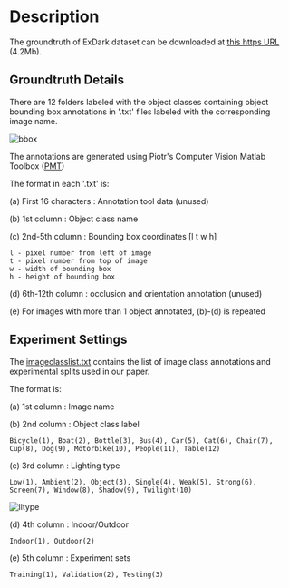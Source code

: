 # Description 

The groundtruth of ExDark dataset can be downloaded at [this https URL](https://web.fsktm.um.edu.my/~cschan/dataset/CVIU/ExDark_Annno.zip) (4.2Mb).

## Groundtruth Details

There are 12 folders labeled with the object classes containing object bounding box annotations in '.txt' files labeled with the corresponding image name. 

![bbox](annotations.png)

The annotations are generated using Piotr's Computer Vision Matlab Toolbox ([PMT](https://pdollar.github.io/toolbox/))

The format in each '.txt' is:

(a) First 16 characters : Annotation tool data (unused)

(b) 1st column : Object class name

(c) 2nd-5th column : Bounding box coordinates [l t w h]
    
    l - pixel number from left of image
    t - pixel number from top of image
    w - width of bounding box
    h - height of bounding box

(d) 6th-12th column : occlusion and orientation annotation (unused)

(e) For images with more than 1 object annotated, (b)-(d) is repeated


## Experiment Settings

The [imageclasslist.txt](https://github.com/cs-chan/Exclusively-Dark-Image-Dataset/blob/master/Groundtruth/imageclasslist.txt) contains the list of image class annotations and experimental splits used in our paper.

The format is:

(a) 1st column : Image name

(b) 2nd column : Object class label 

    Bicycle(1), Boat(2), Bottle(3), Bus(4), Car(5), Cat(6), Chair(7), Cup(8), Dog(9), Motorbike(10), People(11), Table(12)

(c) 3rd column : Lighting type 

    Low(1), Ambient(2), Object(3), Single(4), Weak(5), Strong(6), Screen(7), Window(8), Shadow(9), Twilight(10)
    
![lltype](exdark1.png)

(d) 4th column : Indoor/Outdoor 
    
    Indoor(1), Outdoor(2)

(e) 5th column : Experiment sets 
    
    Training(1), Validation(2), Testing(3)


